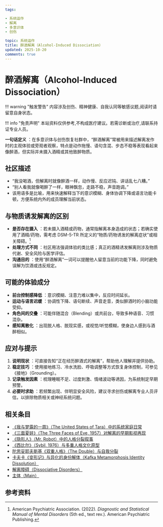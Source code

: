 ```yaml
---
tags:

- 系统运作
- 解离
- 多意识体
- 创伤

topic: 系统运作
title: 醉酒解离（Alcohol-Induced Dissociation）
updated: 2025-10-20
comments: true
---
```


# 醉酒解离（Alcohol-Induced Dissociation）

!!! warning "触发警告"
    内容涉及创伤、精神健康、自我认同等敏感议题,阅读时请留意自身状态。

!!! info "免责声明"
    本站资料仅供参考,不构成医疗建议。若需诊断或治疗,请联系持证专业人员。

**一句话定义** ：在多意识体与创伤恢复社群中，“醉酒解离”常被用来描述解离发作时的主观体验或旁观者观察，特点是动作拖慢、语句含混、步态不稳等表现看起来像醉酒，但实际并未摄入酒精或其他致醉物质。

## 社区描述

- “我没喝酒，但解离时就像醉酒一样，动作慢、反应迟钝、讲话乱七八糟。”
- “别人看我就像喝醉了一样，眼神飘忽，走路不稳，声音跑调。”
- 该用语多是比喻，用来快速解释当下的意识模糊、身体协调下降或语言功能卡顿，方便系统内外的成员理解当前状态。

## 与物质诱发解离的区别

- **是否存在摄入** ：若未摄入酒精或药物，通常指解离本身造成的状态；若确实使用了酒精/药物，需考虑 DSM-5-TR 所定义的“物质/药物诱发的解离症状”或相关障碍。[^apa2022]
- **处理方式不同** ：社区用法强调体验的类比感；真正的酒精诱发解离则涉及物质代谢、安全风险与医学评估。
- **沟通目的** ：使用“醉酒解离”一词可以提醒他人留意当前的功能下降，同时避免误解为饮酒或违反规定。

## 可能的体验成分

- **前台控制感降低** ：意识模糊、注意力难以集中，反应时间延长。
- **运动与语言迟缓**  ：协调性下降、语句断续、声音走音，类似醉酒时的小脑功能受抑。
- **角色间的交叠** ：可能伴随混合（Blending）或共前台，导致多种语音、习惯混杂。
- **感知离散化** ：出现脱人格、脱现实感，或视觉/听觉模糊，使身边人感到与酒醉相似。

## 应对与提示

1. **说明现状** ：可直接告知“正在经历醉酒式的解离”，帮助他人理解并提供协助。
2. **稳定技巧** ：使用接地练习、冷水洗脸、呼吸调整等方式恢复身体控制，可参见《接地》（Grounding）。
3. **记录触发因素** ：梳理睡眠不足、过度刺激、情绪波动等诱因，为系统制定早期预警。
4. **必要时求助** ：若频繁出现、伴明显安全风险，建议寻求创伤或解离专业人员评估，以排除物质相关或神经系统问题。

## 相关条目

- [《我与梦露的一周》（The United States of Tara）中的系统家庭日常](United-States-Of-Tara-System-Daily-Life.md)
- [《三面夏娃》（The Three Faces of Eve, 1957）对解离的早期影视再现](Three-Faces-Of-Eve-1957-Dissociation.md)
- [《隐形人》（Mr. Robot）中的人格分裂叙事](Mr-Robot-DID-Narrative.md)
- [《西比尔》（Sybil, 1976）与多重人格文化原型](Sybil-1976-Cultural-Prototype.md)
- [陀思妥耶夫斯基《双重人格》（The Double）与自我分裂](Dostoevsky-The-Double-Self-Division.md)
- [卡夫卡《变形记》与异化的身份解体（Kafka Metamorphosis Identity Dissolution）](Kafka-Metamorphosis-Identity-Dissolution.md)
- [解离障碍（Dissociative Disorders）](Dissociative-Disorders.md)
- [主体（Main）](Main.md)

## 参考资料

[^apa2022]: American Psychiatric Association. (2022). *Diagnostic and Statistical Manual of Mental Disorders* (5th ed., text rev.). American Psychiatric Publishing.
